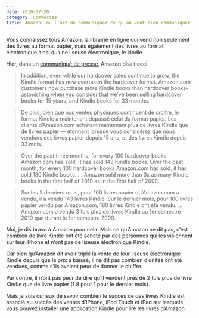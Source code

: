 ```yaml
---
date: 2010-07-20
category: Commerces
title: Amazon, ou l’art de communiquer ce qu’on veut bien communiquer
---
```

Vous connaissez tous Amazon, la librairie en ligne qui vend non seulement des livres au format papier, mais également des livres au format électronique ainsi qu’une liseuse électronique, le kindle.

Hier, dans un [communiqué de presse][CP], Amazon disait ceci

> In addition, even while our hardcover sales continue to grow, the Kindle format has now overtaken the hardcover format. Amazon.com customers now purchase more Kindle books than hardcover books–astonishing when you consider that we’ve been selling hardcover books for 15 years, and Kindle books for 33 months.

> De plus, bien que nos ventes physiques continuent de croitre, le format Kindle a maintenant dépassé celui du format papier. Les clients d’Amazon.com achètent maintenant plus de livres Kindle que de livres papier — étonnant lorsque vous considérez que nous vendons des livres papier depuis 15 ans, et des livres Kindle depuis 33 mois.

> Over the past three months, for every 100 hardcover books Amazon.com has sold, it has sold 143 Kindle books. Over the past month, for every 100 hardcover books Amazon.com has sold, it has sold 180 Kindle books. …
> Amazon sold more than 3x as many Kindle books in the first half of 2010 as in the first half of 2009.

> Sur les 3 derniers mois, pour 100 livres papier qu’Amazon.com a vendu, il a vendu 143 livres Kindle. Sur le dernier mois, pour 100 livres papier vendu par Amazon.com, 180 livres Kindle ont été vendu. … Amazon.com a vendu 3 fois plus de livres Kindle au 1er semestre 2010 que durant le 1er semestre 2009.

Moi, je dis bravo à Amazon pour cela.
Mais ce qu’Amazon ne dit pas, c’est combien de livre Kindle ont été acheté par des personnes qui les visionnent sur leur iPhone et n’ont pas de liseuse électronique Kindle.

Car bien qu’Amazon dit avoir triplé la vente de leur liseuse électronique Kindle depuis que le prix a baissé, il ne dit pas combien d’unités ont été vendues, comme s’ils avaient peur de donner le chiffre.

Par contre, il n’ont pas peur de dire qu’il vendent près de 2 fois plus de livre Kindle que de livre papier (1.8 pour 1 pour le dernier mois).

Mais je suis curieux de savoir combien le succès de ces livres Kindle est associé au succès des ventes d’iPhone, iPod Touch et iPad sur lesquels vous pouvez installer une application Kindle pour lire les livres d’Amazon.

[CP]: https://web.archive.org/web/20160908181352/http://phx.corporate-ir.net/phoenix.zhtml?c=176060&p=irol-newsArticle&ID=1449176&highlight=

